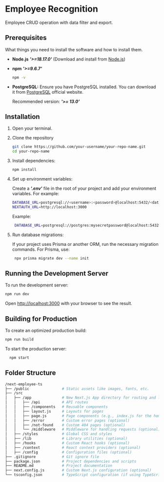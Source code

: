 # Employee Recognition

Employee CRUD operation with data filter and export.

## Prerequisites

What things you need to install the software and how to install them.

- **Node.js** ***'>=18.17.0'*** (Download and install from [Node.js](https://nodejs.org/))
- **npm** ***'>=9.6.7'***
  
  ```sh
  npm -v
  ```
- **PostgreSQL:** Ensure you have PostgreSQL installed. You can download it from [PostgreSQL](https://www.postgresql.org/download/) official website.
  
   Recommended version: ***'>= 13.0'***

## Installation

1. Open your terminal.

2. Clone the repository
     
   ```sh
   git clone https://github.com/your-username/your-repo-name.git
   cd your-repo-name
   ```

3. Install dependencies:

   ```sh
   npm install
   ```
4. Set up environment variables:

   Create a ***'.env'*** file in the root of your project and add your environment variables. For example:

   ```sh
   DATABASE_URL=postgresql://<username>:<password>@localhost:5432/<database_name>?schema=public
   NEXTAUTH_URL=http://localhost:3000
   ```

   Example:
   
   ```sh
    DATABASE_URL=postgresql://postgres:mysecretpassword@localhost:5432/mydatabase
   ```

5. Run database migrations:

   If your project uses Prisma or another ORM, run the necessary migration commands. For Prisma, use:

    ```sh
     npx prisma migrate dev --name init
    ```
## Running the Development Server

 To run the development server:

   ```sh
   npm run dev
   ```

Open [http://localhost:3000](http://localhost:3000) with your browser to see the result.

## Building for Production

To create an optimized production build:
   ```sh
   npm run build
   ```
To start the production server:

 ```sh
   npm start
 ```

## Folder Structure

```sh
/next-employee-ts
├── /public               # Static assets like images, fonts, etc.
├── /src
│   ├── /app              # New Next.js App directory for routing and layouts
│   │   ├── /api          # API routes
│   │   ├── /components   # Reusable components
│   │   ├── layout.js     # Layouts for pages
│   │   ├── page.js       # Page components (e.g., index.js for the homepage)
│   │   ├── /error        # Custom error pages (optional)
│   │   ├── /not-found    # Custom 404 pages (optional)
│   │   └── /middleware   # Middleware for handling requests (optional)
│   ├── /styles           # Global CSS and styles
│   ├── /lib              # Library utilities (optional)
│   ├── /hooks            # Custom React hooks (optional)
│   ├── /context          # React context providers (optional)
│   ├── /config           # Configuration files (optional)
├── .gitignore            # Git ignore file
├── package.json          # Project dependencies and scripts
├── README.md             # Project documentation
├── next.config.js        # Custom Next.js configuration (optional)
└── tsconfig.json         # TypeScript configuration (if using TypeScript)

```